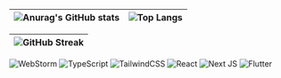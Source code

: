 | ![Anurag's GitHub stats](https://github-readme-stats.vercel.app/api?username=lnngn&theme=graywhite&hide_border=true)| ![Top Langs](https://github-readme-stats.vercel.app/api/top-langs/?username=lnngn&theme=graywhite&layout=compact&langs_count=8&hide_border=true&card_width=400) |
| :---: | :---: | 

| ![GitHub Streak](https://streak-stats.demolab.com/?user=lnngn&card_width=1000&theme=graywhite&hide_border=true)|
| :---: | 

![WebStorm](https://img.shields.io/badge/webstorm-143?style=for-the-badge&logo=webstorm&logoColor=black&color=black&labelColor=94d2bd) ![TypeScript](https://img.shields.io/badge/typescript-%23007ACC.svg?style=for-the-badge&logo=typescript&logoColor=black&color=black&labelColor=e9d8a6) ![TailwindCSS](https://img.shields.io/badge/tailwindcss-%2338B2AC.svg?style=for-the-badge&logo=tailwind-css&logoColor=black&color=black&labelColor=64dfdf) ![React](https://img.shields.io/badge/react-%2320232a.svg?style=for-the-badge&logo=react&logoColor=black&color=black&labelColor=56cfe1) ![Next JS](https://img.shields.io/badge/Next-black?style=for-the-badge&logo=next.js&logoColor=black&color=black&labelColor=48bfe3) ![Flutter](https://img.shields.io/badge/Flutter-%2302569B.svg?style=for-the-badge&logo=Flutter&logoColor=black&color=black&labelColor=4ea8de)




